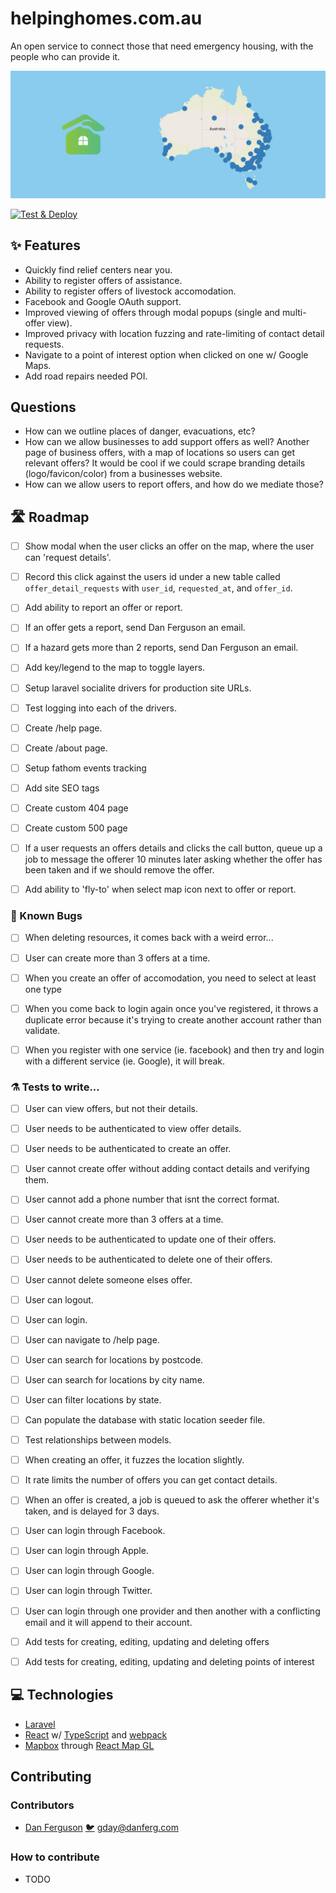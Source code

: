 # helpinghomes.com.au

An open service to connect those that need emergency housing, with the people who can provide it. 

![Banner](https://github.com/DanielFerguson/helpinghomes.com.au/blob/main/.github/assets/banner.jpg?raw=true)

[![Test & Deploy](https://github.com/DanielFerguson/helpinghomes.com.au/actions/workflows/run-tests.yml/badge.svg)](https://github.com/DanielFerguson/helpinghomes.com.au/actions/workflows/run-tests.yml)

## ✨ Features

- Quickly find relief centers near you.
- Ability to register offers of assistance.
- Ability to register offers of livestock accomodation.
- Facebook and Google OAuth support.
- Improved viewing of offers through modal popups (single and multi-offer view).
- Improved privacy with location fuzzing and rate-limiting of contact detail requests.
- Navigate to a point of interest option when clicked on one w/ Google Maps.
- Add road repairs needed POI.


## Questions

- How can we outline places of danger, evacuations, etc?
- How can we allow businesses to add support offers as well? Another page of business offers, with a map of locations so users can get relevant offers? It would be cool if we could scrape branding details (logo/favicon/color) from a businesses website.
- How can we allow users to report offers, and how do we mediate those?


## 🛣️ Roadmap

- [ ] Show modal when the user clicks an offer on the map, where the user can 'request details'.
- [ ] Record this click against the users id under a new table called `offer_detail_requests` with `user_id`, `requested_at`, and `offer_id`.
- [ ] Add ability to report an offer or report.
- [ ] If an offer gets a report, send Dan Ferguson an email.
- [ ] If a hazard gets more than 2 reports, send Dan Ferguson an email.

- [ ] Add key/legend to the map to toggle layers.
- [ ] Setup laravel socialite drivers for production site URLs.
- [ ] Test logging into each of the drivers.
- [ ] Create /help page.
- [ ] Create /about page.
- [ ] Setup fathom events tracking
- [ ] Add site SEO tags
- [ ] Create custom 404 page
- [ ] Create custom 500 page
- [ ] If a user requests an offers details and clicks the call button, queue up a job to message the offerer 10 minutes later asking whether the offer has been taken and if we should remove the offer.
- [ ] Add ability to 'fly-to' when select map icon next to offer or report.

### 🐛 Known Bugs

- [ ] When deleting resources, it comes back with a weird error...
- [ ] User can create more than 3 offers at a time.
- [ ] When you create an offer of accomodation, you need to select at least one type
- [ ] When you come back to login again once you've registered, it throws a duplicate error because it's trying to create another account rather than validate.
- [ ] When you register with one service (ie. facebook) and then try and login with a different service (ie. Google), it will break.


### ⚗️ Tests to write...

- [ ] User can view offers, but not their details.
- [ ] User needs to be authenticated to view offer details.
- [ ] User needs to be authenticated to create an offer.
- [ ] User cannot create offer without adding contact details and verifying them.
- [ ] User cannot add a phone number that isnt the correct format.
- [ ] User cannot create more than 3 offers at a time.
- [ ] User needs to be authenticated to update one of their offers.
- [ ] User needs to be authenticated to delete one of their offers.
- [ ] User cannot delete someone elses offer.
- [ ] User can logout.
- [ ] User can login.
- [ ] User can navigate to /help page.
- [ ] User can search for locations by postcode.
- [ ] User can search for locations by city name.
- [ ] User can filter locations by state.
- [ ] Can populate the database with static location seeder file.
- [ ] Test relationships between models.
- [ ] When creating an offer, it fuzzes the location slightly.
- [ ] It rate limits the number of offers you can get contact details.
- [ ] When an offer is created, a job is queued to ask the offerer whether it's taken, and is delayed for 3 days.
- [ ] User can login through Facebook.
- [ ] User can login through Apple.
- [ ] User can login through Google.
- [ ] User can login through Twitter.
- [ ] User can login through one provider and then another with a conflicting email and it will append to their account.
- [ ] Add tests for creating, editing, updating and deleting offers
- [ ] Add tests for creating, editing, updating and deleting points of interest


## 💻 Technologies

- [Laravel](https://laravel.com/)
- [React](https://reactjs.org/) w/ [TypeScript](https://www.typescriptlang.org/) and [webpack](https://webpack.js.org/)
- [Mapbox](https://www.mapbox.com/) through [React Map GL](https://visgl.github.io/react-map-gl/)


## Contributing

### Contributors

- [Dan Ferguson](https://linkedin.com/in/danferg) [🐦](https://twitter.com/thedannyferg) <gday@danferg.com>


### How to contribute

- TODO